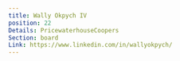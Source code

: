 ```yaml
---
title: Wally Okpych IV
position: 22
Details: PricewaterhouseCoopers
Section: board
Link: https://www.linkedin.com/in/wallyokpych/
---
```


